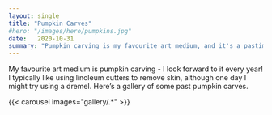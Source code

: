 ```yaml
---
layout: single
title: "Pumpkin Carves"
#hero: "/images/hero/pumpkins.jpg"
date:   2020-10-31
summary: "Pumpkin carving is my favourite art medium, and it's a pastime that I look forward to every year. Here's a gallery of some past carves!"
---
```


My favourite art medium is pumpkin carving - I look forward to it every year! I typically like using linoleum cutters to remove skin, although one day I might try using a dremel. Here’s a gallery of some past pumpkin carves.


{{< carousel images="gallery/.*" >}}
